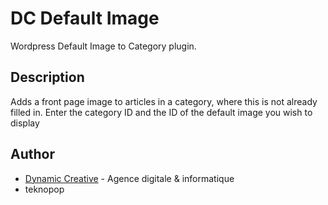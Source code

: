 # DC Default Image
Wordpress Default Image to Category plugin.

## Description
Adds a front page image to articles in a category, where this is not already filled in. Enter the category ID and the ID of the default image you wish to display

## Author
* [Dynamic Creative](https://dynamic-creative.com) - Agence digitale & informatique
* teknopop
